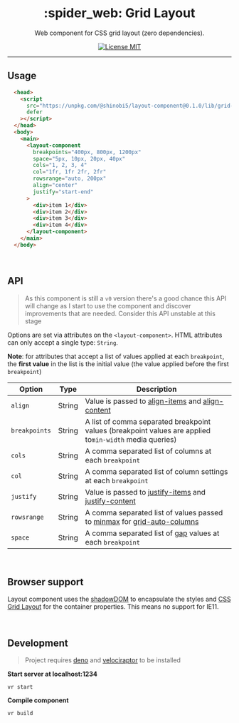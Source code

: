 <h1 align="center">:spider_web: Grid Layout</h1>

<p align="center">Web component for CSS grid layout (zero dependencies).</p>

<p align="center">
  <a href="https://opensource.org/licenses/MIT">
    <img src="https://img.shields.io/badge/license-MIT-rebeccapurple.svg?style=flat-square" alt="License MIT">
  </a>
</p>

<hr />

## Usage

```html
  <head>
    <script 
      src="https://unpkg.com/@shinobi5/layout-component@0.1.0/lib/grid-layout.js" 
      defer 
    ></script>
  </head>
  <body>
    <main>
      <layout-component 
        breakpoints="400px, 800px, 1200px"
        space="5px, 10px, 20px, 40px" 
        cols="1, 2, 3, 4" 
        col="1fr, 1fr 2fr, 2fr"
        rowsrange="auto, 200px"
        align="center"
        justify="start-end"
      >
        <div>item 1</div>
        <div>item 2</div>
        <div>item 3</div>
        <div>item 4</div>
      </layout-component>
    </main>  
  </body>
```

<br />


## API

> As this component is still a `v0` version there's a good chance this API will change as I start to use the component and discover improvements that are needed. Consider this API unstable at this stage

Options are set via attributes on the `<layout-component>`. HTML attributes can only accept a single type: `String`.

**Note**: for attributes that accept a list of values applied at each `breakpoint`, the **first value** in the list is the initial value (the value applied before the first `breakpoint`)

| Option | Type | Description |
|--------|--------|--------|
| `align`| String | Value is passed to [align-items](https://developer.mozilla.org/en-US/docs/Web/CSS/justify-items) and [align-content](https://developer.mozilla.org/en-US/docs/Web/CSS/align-content)
| `breakpoints`| String | A list of comma separated breakpoint values (breakpoint values are applied to`min-width` media queries)
| `cols`| String | A comma separated list of columns at each `breakpoint`
| `col`| String | A comma separated list of column settings at each `breakpoint`
| `justify`| String | Value is passed to [justify-items](https://developer.mozilla.org/en-US/docs/Web/CSS/justify-items) and [justify-content](https://developer.mozilla.org/en-US/docs/Web/CSS/justify-content)
| `rowsrange`| String | A comma separated list of values passed to [minmax](https://developer.mozilla.org/en-US/docs/Web/CSS/minmax) for [grid-auto-columns](https://developer.mozilla.org/en-US/docs/Web/CSS/grid-auto-columns)
| `space`| String | A comma separated list of [gap](https://developer.mozilla.org/en-US/docs/Web/CSS/gap) values at each `breakpoint`

<br />

## Browser support
Layout component uses the [shadowDOM](https://developer.mozilla.org/en-US/docs/Web/Web_Components/Using_shadow_DOM) to encapsulate the styles and [CSS Grid Layout](https://developer.mozilla.org/en-US/docs/Web/CSS/CSS_Grid_Layout) for the container properties. This means no support for IE11.

<br />

## Development
> Project requires [deno](https://deno.land/) and [velociraptor](https://github.com/umbopepato/velociraptor/) to be installed

**Start server at localhost:1234**
```
vr start
```

**Compile component**
```
vr build
```
